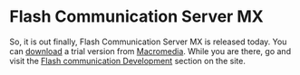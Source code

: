 # Flash Communication Server MX

So, it is out finally, Flash Communication Server MX is released today. You can <a href="http://www.macromedia.com/software/trial_download/index.cgi">download</a> a trial version from <a href="http://www.macromedia.com/">Macromedia</a>. While you are there, go and visit the <a href="http://www.macromedia.com/desdev/mx/flashcom/">Flash communication Development</a> section on the site.